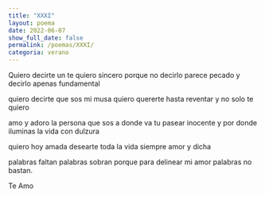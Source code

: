 ```yaml
---
title: "XXXI"
layout: poema
date: 2022-06-07
show_full_date: false
permalink: /poemas/XXXI/
categoria: verano
---
```

Quiero decirte un te quiero sincero
porque no decirlo parece pecado
y decirlo apenas fundamental

quiero decirte que sos mi musa
quiero quererte hasta reventar
y no solo te quiero

amo y adoro la persona que sos
a donde va tu pasear inocente
y por donde iluminas la vida con dulzura

quiero hoy amada
desearte toda la vida siempre
amor y dicha

palabras faltan palabras sobran
porque para delinear mi amor
palabras no bastan.

Te Amo
